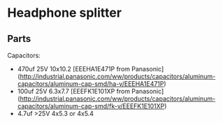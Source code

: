 # Headphone splitter

## Parts

Capacitors:
 - 470uf 25V 10x10.2 [EEEHA1E471P from Panasonic] (http://industrial.panasonic.com/ww/products/capacitors/aluminum-capacitors/aluminum-cap-smd/ha-v/EEEHA1E471P)
 - 100uf 25V 6.3x7.7 [EEEFK1E101XP from Panasonic] (http://industrial.panasonic.com/ww/products/capacitors/aluminum-capacitors/aluminum-cap-smd/fk-v/EEEFK1E101XP)
 - 4.7uf >25V 4x5.3 or 4x5.4

